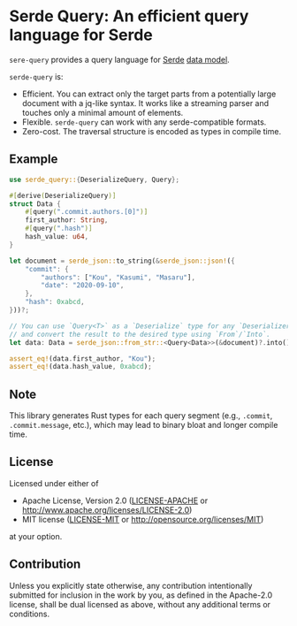 # Serde Query: An efficient query language for Serde

`sere-query` provides a query language for [Serde](https://serde.rs/) [data model](https://serde.rs/data-model.html).

`serde-query` is:

* Efficient. You can extract only the target parts from a potentially large document with a jq-like syntax. It works like a streaming parser and touches only a minimal amount of elements.
* Flexible. `serde-query` can work with any serde-compatible formats.
* Zero-cost. The traversal structure is encoded as types in compile time.

## Example
```rust
use serde_query::{DeserializeQuery, Query};

#[derive(DeserializeQuery)]
struct Data {
    #[query(".commit.authors.[0]")]
    first_author: String,
    #[query(".hash")]
    hash_value: u64,
}

let document = serde_json::to_string(&serde_json::json!({
    "commit": {
        "authors": ["Kou", "Kasumi", "Masaru"],
        "date": "2020-09-10",
    },
    "hash": 0xabcd,
}))?;

// You can use `Query<T>` as a `Deserialize` type for any `Deserializer`
// and convert the result to the desired type using `From`/`Into`.
let data: Data = serde_json::from_str::<Query<Data>>(&document)?.into();

assert_eq!(data.first_author, "Kou");
assert_eq!(data.hash_value, 0xabcd);
```

## Note

This library generates Rust types for each query segment (e.g., `.commit`, `.commit.message`, etc.), which may lead to binary bloat and longer compile time.

## License

Licensed under either of

* Apache License, Version 2.0 ([LICENSE-APACHE](LICENSE-APACHE) or http://www.apache.org/licenses/LICENSE-2.0)
* MIT license ([LICENSE-MIT](LICENSE-MIT) or http://opensource.org/licenses/MIT)

at your option.

## Contribution

Unless you explicitly state otherwise, any contribution intentionally submitted
for inclusion in the work by you, as defined in the Apache-2.0 license, shall
be dual licensed as above, without any additional terms or conditions.